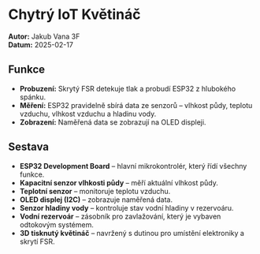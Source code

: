 # Chytrý IoT Květináč

**Autor:** Jakub Vana 3F  
**Datum:** 2025-02-17


## Funkce

- **Probuzení:** Skrytý FSR detekuje tlak a probudí ESP32 z hlubokého spánku.
- **Měření:** ESP32 pravidelně sbírá data ze senzorů – vlhkost půdy, teplotu vzduchu, vlhkost vzduchu a hladinu vody.
- **Zobrazení:** Naměřená data se zobrazují na OLED displeji.


## Sestava

- **ESP32 Development Board** – hlavní mikrokontrolér, který řídí všechny funkce.
- **Kapacitní senzor vlhkosti půdy** – měří aktuální vlhkost půdy.
- **Teplotní senzor** – monitoruje teplotu vzduchu.
- **OLED displej (I2C)** – zobrazuje naměřená data.
- **Senzor hladiny vody** – kontroluje stav vodní hladiny v rezervoáru.
- **Vodní rezervoár** – zásobník pro zavlažování, který je vybaven odtokovým systémem.
- **3D tisknutý květináč** – navržený s dutinou pro umístění elektroniky a skrytí FSR.
